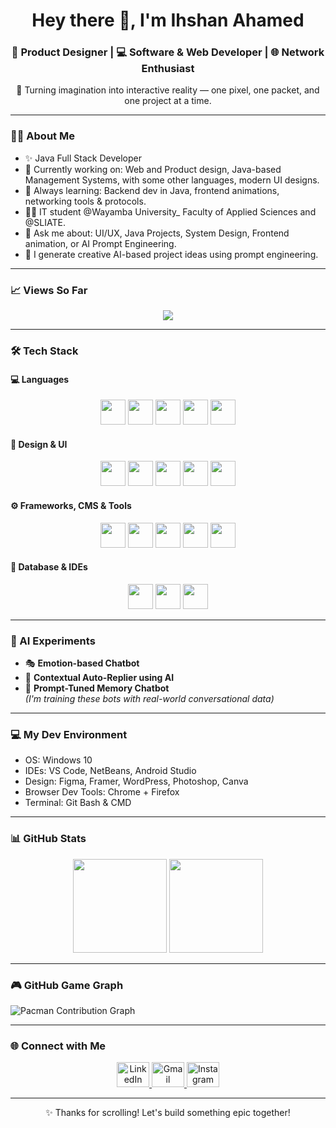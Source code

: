 <h1 align="center">Hey there 👋, I'm Ihshan Ahamed</h1>

<h3 align="center">
🌟 Product Designer | 💻 Software & Web Developer | 🌐 Network Enthusiast  
</h3>

<p align="center">
🚀 Turning imagination into interactive reality — one pixel, one packet, and one project at a time.
</p>

---

### 👨‍💻 About Me
- ✨ Java Full Stack Developer 
- 🔭 Currently working on: Web and Product design, Java-based Management Systems, with some other languages, modern UI designs.
- 🌱 Always learning: Backend dev in Java, frontend animations, networking tools & protocols.
- 👨‍🎓 IT student @Wayamba University_ Faculty of Applied Sciences and @SLIATE.
- 💬 Ask me about: UI/UX, Java Projects, System Design, Frontend animation, or AI Prompt Engineering.
- 🧠 I generate creative AI-based project ideas using prompt engineering.

---

### 📈 Views So Far

<div align="center">
  <img src="https://profile-counter.glitch.me/ihshan001/count.svg?" />
</div>

---

### 🛠️ Tech Stack

#### 💻 Languages
<div align="center">
  <img src="https://cdn.jsdelivr.net/gh/devicons/devicon/icons/java/java-original.svg" height="40" />
  <img src="https://cdn.jsdelivr.net/gh/devicons/devicon/icons/csharp/csharp-original.svg" height="40" />
  <img src="https://cdn.jsdelivr.net/gh/devicons/devicon/icons/javascript/javascript-original.svg" height="40" />
  <img src="https://cdn.jsdelivr.net/gh/devicons/devicon/icons/html5/html5-original.svg" height="40" />
  <img src="https://cdn.jsdelivr.net/gh/devicons/devicon/icons/css3/css3-original.svg" height="40" />
</div>

#### 🎨 Design & UI
<div align="center">
  <img src="https://cdn.jsdelivr.net/gh/devicons/devicon/icons/figma/figma-original.svg" height="40" />
  <img src="https://cdn.jsdelivr.net/gh/devicons/devicon/icons/canva/canva-original.svg" height="40" />
  <img src="https://cdn.jsdelivr.net/gh/devicons/devicon/icons/photoshop/photoshop-plain.svg" height="40" />
  <img src="https://cdn.jsdelivr.net/gh/devicons/devicon/icons/photoshop/framer-plain.svg" height="40" />
  <img src="https://cdn.jsdelivr.net/gh/devicons/devicon/icons/photoshop/wordpress-plain.svg" height="40" />
</div>

#### ⚙️ Frameworks, CMS & Tools
<div align="center">
  <img src="https://cdn.jsdelivr.net/gh/devicons/devicon/icons/bootstrap/bootstrap-original.svg" height="40" />
  <img src="https://cdn.jsdelivr.net/gh/devicons/devicon/icons/tailwindcss/tailwindcss-original-wordmark.svg" height="40" />
  <img src="https://cdn.jsdelivr.net/gh/devicons/devicon/icons/flutter/flutter-original.svg" height="40" />
  <img src="https://cdn.jsdelivr.net/gh/devicons/devicon/icons/wordpress/wordpress-original.svg" height="40" />
  <img src="https://cdn.jsdelivr.net/gh/devicons/devicon/icons/webflow/webflow-original.svg" height="40" />
</div>

#### 💾 Database & IDEs
<div align="center">
  <img src="https://cdn.jsdelivr.net/gh/devicons/devicon/icons/mysql/mysql-original.svg" height="40" />
  <img src="https://cdn.jsdelivr.net/gh/devicons/devicon/icons/vscode/vscode-original.svg" height="40" />
  <img src="https://cdn.jsdelivr.net/gh/devicons/devicon/icons/visualstudio/visualstudio-plain.svg" height="40" />
</div>

---


### 🤖 AI Experiments

- 🎭 **Emotion-based Chatbot**  
- 💬 **Contextual Auto-Replier using AI**  
- 🧠 **Prompt-Tuned Memory Chatbot**  
*(I'm training these bots with real-world conversational data)*

---

### 💻 My Dev Environment

- OS: Windows 10  
- IDEs: VS Code, NetBeans, Android Studio  
- Design: Figma, Framer, WordPress, Photoshop, Canva  
- Browser Dev Tools: Chrome + Firefox  
- Terminal: Git Bash & CMD  


---

### 📊 GitHub Stats

<div align="center">
  <img src="https://github-readme-stats.vercel.app/api?username=ihshan001&show_icons=true&theme=tokyonight&count_private=true" height="150" />
  <img src="https://github-readme-stats.vercel.app/api/top-langs?username=ihshan001&layout=compact&theme=tokyonight&langs_count=6" height="150" />
</div>

---

### 🎮 GitHub Game Graph

<picture>
  <source media="(prefers-color-scheme: dark)" srcset="https://raw.githubusercontent.com/ihshan001/ihshan001/output/pacman-contribution-graph-dark.svg">
  <source media="(prefers-color-scheme: light)" srcset="https://raw.githubusercontent.com/ihshan001/ihshan001/output/pacman-contribution-graph.svg">
  <img alt="Pacman Contribution Graph" src="https://raw.githubusercontent.com/ihshan001/ihshan001/output/pacman-contribution-graph.svg">
</picture>

---

### 🌐 Connect with Me

<p align="center">
  <a href="https://linkedin.com/in/yourprofile" target="_blank">
    <img src="https://raw.githubusercontent.com/maurodesouza/profile-readme-generator/master/src/assets/icons/social/linkedin/default.svg" width="52" height="40" alt="LinkedIn" />
  </a>
  <a href="mailto:ihshanahamed@gmail.com">
    <img src="https://raw.githubusercontent.com/maurodesouza/profile-readme-generator/master/src/assets/icons/social/gmail/default.svg" width="52" height="40" alt="Gmail" />
  </a>
  <a href="https://instagram.com/yourprofile" target="_blank">
    <img src="https://raw.githubusercontent.com/maurodesouza/profile-readme-generator/master/src/assets/icons/social/instagram/default.svg" width="52" height="40" alt="Instagram" />
  </a>
</p>

---

<p align="center">
✨ Thanks for scrolling! Let's build something epic together!  
</p>
